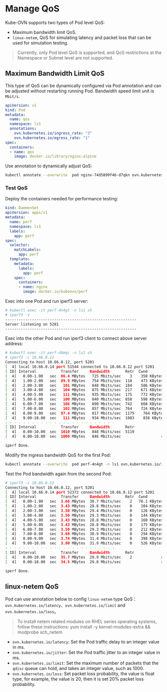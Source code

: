 # Manage QoS

Kube-OVN supports two types of Pod level QoS:

- Maximum bandwidth limit QoS.
- `linux-netem`, QoS for simulating latency and packet loss that can be used for simulation testing.

> Currently, only Pod level QoS is supported, and QoS restrictions at the Namespace or Subnet level are not supported.

## Maximum Bandwidth Limit QoS

This type of QoS can be dynamically configured via Pod annotation and can be adjusted without restarting running Pod.
Bandwidth speed limit unit is `Mbit/s`.

```yaml
apiVersion: v1
kind: Pod
metadata:
  name: qos
  namespace: ls1
  annotations:
    ovn.kubernetes.io/ingress_rate: "3"
    ovn.kubernetes.io/egress_rate: "1"
spec:
  containers:
  - name: qos
    image: docker.io/library/nginx:alpine
```

Use annotation to dynamically adjust QoS:

```bash
kubectl annotate --overwrite  pod nginx-74d5899f46-d7qkn ovn.kubernetes.io/ingress_rate=3
```

### Test QoS

Deploy the containers needed for performance testing:

```yaml
kind: DaemonSet
apiVersion: apps/v1
metadata:
  name: perf
  namespace: ls1
  labels:
    app: perf
spec:
  selector:
    matchLabels:
      app: perf
  template:
    metadata:
      labels:
        app: perf
    spec:
      containers:
      - name: nginx
        image: docker.io/kubeovn/perf
```

Exec into one Pod and run iperf3 server:

```bash
# kubectl exec -it perf-4n4gt -n ls1 sh
# iperf3 -s
-----------------------------------------------------------
Server listening on 5201
-----------------------------------------------------------
```

Exec into the other Pod and run iperf3 client to connect above server address:

```bash
# kubectl exec -it perf-d4mqc -n ls1 sh
# iperf3 -c 10.66.0.12
Connecting to host 10.66.0.12, port 5201
[  4] local 10.66.0.14 port 51544 connected to 10.66.0.12 port 5201
[ ID] Interval           Transfer     Bandwidth       Retr  Cwnd
[  4]   0.00-1.00   sec  86.4 MBytes   725 Mbits/sec    3    350 KBytes
[  4]   1.00-2.00   sec  89.9 MBytes   754 Mbits/sec  118    473 KBytes
[  4]   2.00-3.00   sec   101 MBytes   848 Mbits/sec  184    586 KBytes
[  4]   3.00-4.00   sec   104 MBytes   875 Mbits/sec  217    671 KBytes
[  4]   4.00-5.00   sec   111 MBytes   935 Mbits/sec  175    772 KBytes
[  4]   5.00-6.00   sec   100 MBytes   840 Mbits/sec  658    598 KBytes
[  4]   6.00-7.00   sec   106 MBytes   890 Mbits/sec  742    668 KBytes
[  4]   7.00-8.00   sec   102 MBytes   857 Mbits/sec  764    724 KBytes
[  4]   8.00-9.00   sec  97.4 MBytes   817 Mbits/sec  1175    764 KBytes
[  4]   9.00-10.00  sec   111 MBytes   934 Mbits/sec  1083    838 KBytes
- - - - - - - - - - - - - - - - - - - - - - - - -
[ ID] Interval           Transfer     Bandwidth       Retr
[  4]   0.00-10.00  sec  1010 MBytes   848 Mbits/sec  5119             sender
[  4]   0.00-10.00  sec  1008 MBytes   846 Mbits/sec                  receiver

iperf Done.
```

Modify the ingress bandwidth QoS for the first Pod:

```bash
kubectl annotate --overwrite  pod perf-4n4gt -n ls1 ovn.kubernetes.io/ingress_rate=30
```

Test the Pod bandwidth again from the second Pod:

```bash
# iperf3 -c 10.66.0.12
Connecting to host 10.66.0.12, port 5201
[  4] local 10.66.0.14 port 52372 connected to 10.66.0.12 port 5201
[ ID] Interval           Transfer     Bandwidth       Retr  Cwnd
[  4]   0.00-1.00   sec  3.66 MBytes  30.7 Mbits/sec    2   76.1 KBytes
[  4]   1.00-2.00   sec  3.43 MBytes  28.8 Mbits/sec    0    104 KBytes
[  4]   2.00-3.00   sec  3.50 MBytes  29.4 Mbits/sec    0    126 KBytes
[  4]   3.00-4.00   sec  3.50 MBytes  29.3 Mbits/sec    0    144 KBytes
[  4]   4.00-5.00   sec  3.43 MBytes  28.8 Mbits/sec    0    160 KBytes
[  4]   5.00-6.00   sec  3.43 MBytes  28.8 Mbits/sec    0    175 KBytes
[  4]   6.00-7.00   sec  3.50 MBytes  29.3 Mbits/sec    0    212 KBytes
[  4]   7.00-8.00   sec  3.68 MBytes  30.9 Mbits/sec    0    294 KBytes
[  4]   8.00-9.00   sec  3.74 MBytes  31.4 Mbits/sec    0    398 KBytes
[  4]   9.00-10.00  sec  3.80 MBytes  31.9 Mbits/sec    0    526 KBytes
- - - - - - - - - - - - - - - - - - - - - - - - -
[ ID] Interval           Transfer     Bandwidth       Retr
[  4]   0.00-10.00  sec  35.7 MBytes  29.9 Mbits/sec    2             sender
[  4]   0.00-10.00  sec  34.5 MBytes  29.0 Mbits/sec                  receiver

iperf Done.
```

## linux-netem QoS

Pod can use annotation below to config `linux-netem` type QoS： `ovn.kubernetes.io/latency`、`ovn.kubernetes.io/limit` and
`ovn.kubernetes.io/loss`。

> To install netem related modules on RHEL series operating systems, follow these instructions:
> yum install -y kernel-modules-extra && modprobe sch_netem

- `ovn.kubernetes.io/latency`: Set the Pod traffic delay to an integer value in ms.
- `ovn.kubernetes.io/jitter`: Set the Pod traffic jitter to an integer value in ms.
- `ovn.kubernetes.io/limit`: Set the maximum number of packets that the `qdisc` queue can hold, and takes an integer value, such as 1000.
- `ovn.kubernetes.io/loss`: Set packet loss probability, the value is float type, for example, the value is 20, then it is set 20% packet loss probability.
